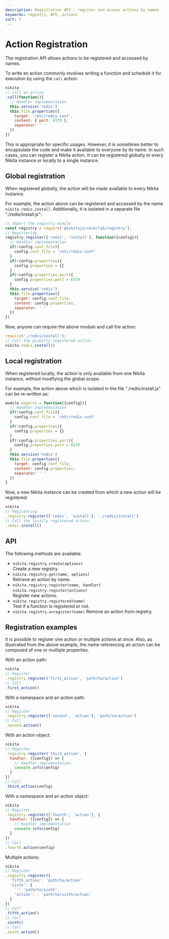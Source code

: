 ```yaml
---
description: Registration API - register and access actions by names
keywords: registry, API, actions
sort: 3
---
```


# Action Registration

The registration API allows actions to be registered and accessed by names.

To write an action commonly involves writing a function and schedule it for execution by using the `call` action:

```js
nikita
// Call an action
.call(function(){
  // Handler implementation
  this.service('redis')
  this.file.properties({
    target: '/etc/redis.conf',
    content: { port: 6379 },
    separator: ' '
  })
})
```

This is appropriate for specific usages. However, it is sometimes better to encapsulate the code and make it available to everyone by its name. In such cases, you can register a Nikita action. It can be registered globally to every Nikita instance or locally to a single instance.

## Global registration

When registered globally, the action will be made available to every Nikita instance.

For example, the action above can be registered and accessed by the name `nikita.redis.install`. Additionally, it is isolated in a separate file "./redis/install.js":

```js
// Import the registry module
const registry = require('@nikitajs/core/lib/registry');
// Registering
registry.register(['redis', 'install'], function({config}){
  // Handler implementation
  if(!config.conf_file){
    config.conf_file = '/etc/redis.conf'
  }
  if(!config.properties){
    config.properties = {}
  }
  if(!config.properties.port){
    config.properties.port = 6379
  }
  this.service('redis')
  this.file.properties({
    target: config.conf_file,
    content: config.properties,
    separator: ' '
  })
})
```

Now, anyone can require the above module and call the action:

```js
require('./redis/install');
// Call the globally registered action
nikita.redis.install()
```

## Local registration

When registered locally, the action is only available from one Nikita instance, without modifying the global scope.

For example, the action above which is isolated in the file "./redis/install.js" can be re-written as:

```js
module.exports = function({config}){
  // Handler implementation
  if(!config.conf_file){
    config.conf_file = '/etc/redis.conf'
  }
  if(!config.properties){
    config.properties = {}
  }
  if(!config.properties.port){
    config.properties.port = 6379
  }
  this.service('redis')
  this.file.properties({
    target: config.conf_file,
    content: config.properties,
    separator: ' '
  })
}
```

Now, a new Nikita instance can be created from which a new action will be registered:

```js
nikita
// Registering
.registry.register(['redis', 'install'], './redis/install')
// Call the locally registered action
.redis.install()
```

## API

The following methods are available:

* `nikita.registry.create(options)`   
  Create a new registry.
* `nikita.registry.get(name, options)`   
  Retrieve an action by name.
* `nikita.registry.register(name, handler)`   
  `nikita.registry.register(actions)`   
  Register new actions.
* `nikita.registry.registered(name)`   
  Test if a function is registered or not.
* `nikita.registry.unregister(name)`
  Remove an action from registry.

## Registration examples

It is possible to register one action or multiple actions at once. Also, as illustrated from the above example, the name referencing an action can be composed of one or multiple properties.

With an action path:

```js
nikita
// Register
.registry.register('first_action', 'path/to/action')
// Call
.first_action()
```

With a namespace and an action path:

```js
nikita
// Register
.registry.register(['second', 'action'], 'path/to/action')
// Call
.second.action()
```

With an action object:

```js
nikita
// Register
.registry.register('third_action', {
  handler: ({config}) => {
    // Handler implementation
    console.info(config)
  }
})
// Call
.third_action(config)
```

With a namespace and an action object:

```js
nikita
// Register
.registry.register(['fourth', 'action'], {
  handler: ({config}) => {
    // Handler implementation
    console.info(config)
  }
})
// Call
.fourth.action(config)
```

Multiple actions:

```js
nikita
// Register
.registry.register({
  'fifth_action': 'path/to/action'
  'sixth': {
    '': 'path/to/sixth',
    'action': : 'path/to/sixth/action'
  }
})
// Call
.fifth_action()
// Call
.sixth()
// Call
.sixth.action()
```
